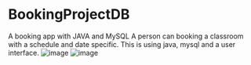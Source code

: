 # BookingProjectDB
A booking app with JAVA and MySQL
A person can booking a classroom with a schedule and date specific. This is using java, mysql and a user interface.
![image](https://user-images.githubusercontent.com/73982270/199581698-7f2bd2e9-e594-410e-9b7e-13afe22eab61.png)
![image](https://user-images.githubusercontent.com/73982270/199581848-5d699afe-c113-485f-8172-fc5e5c3d2135.png)
